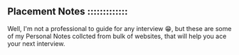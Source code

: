 ## Placement Notes :::::::::::::
Well, I'm not a professional to guide for any interview 😁, but these are some of my Personal Notes collcted from bulk of websites, that will help you ace your next interview.
